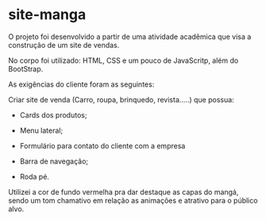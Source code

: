 # site-manga

O projeto foi desenvolvido a partir de uma atividade acadêmica que visa a construção de um site de vendas.

No corpo foi utilizado: HTML, CSS e um pouco de JavaScritp, além do BootStrap.

As exigências do cliente foram as seguintes:

Criar site de venda (Carro, roupa, brinquedo, revista.....) que possua:

- Cards dos produtos;

- Menu lateral;

- Formulário para contato do cliente com a empresa
  
- Barra de navegação;
  
- Roda pé.

Utilizei a cor de fundo vermelha pra dar destaque as capas do mangá, sendo um tom chamativo em relação as
animações e atrativo para o público alvo.
